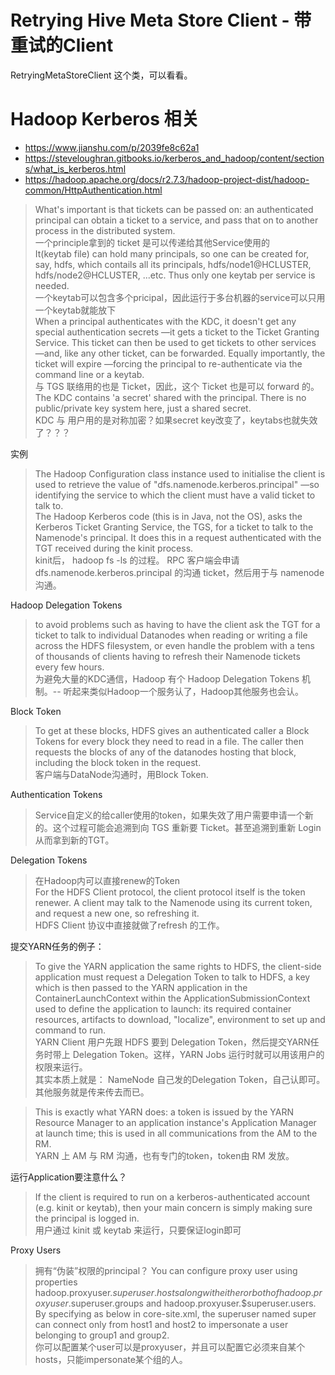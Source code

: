 # Retrying Hive Meta Store Client - 带重试的Client
RetryingMetaStoreClient 这个类，可以看看。

# Hadoop Kerberos 相关
* https://www.jianshu.com/p/2039fe8c62a1
* https://steveloughran.gitbooks.io/kerberos_and_hadoop/content/sections/what_is_kerberos.html
* https://hadoop.apache.org/docs/r2.7.3/hadoop-project-dist/hadoop-common/HttpAuthentication.html

> What's important is that tickets can be passed on: an authenticated principal can obtain a ticket to a service, and pass that on to another process in the distributed system.   
一个principle拿到的 ticket 是可以传递给其他Service使用的  
It(keytab file) can hold many principals, so one can be created for, say, hdfs, which contails all its principals, hdfs/node1@HCLUSTER, hdfs/node2@HCLUSTER, ...etc. Thus only one keytab per service is needed.  
一个keytab可以包含多个pricipal，因此运行于多台机器的service可以只用一个keytab就能放下  
 When a principal authenticates with the KDC, it doesn't get any special authentication secrets —it gets a ticket to the Ticket Granting Service. This ticket can then be used to get tickets to other services —and, like any other ticket, can be forwarded. Equally importantly, the ticket will expire —forcing the principal to re-authenticate via the command line or a keytab.  
与 TGS 联络用的也是 Ticket，因此，这个 Ticket 也是可以 forward 的。  
The KDC contains 'a secret' shared with the principal. There is no public/private key system here, just a shared secret.  
KDC 与 用户用的是对称加密？如果secret key改变了，keytabs也就失效了？？？  

实例
> The Hadoop Configuration class instance used to initialise the client is used to retrieve the value of "dfs.namenode.kerberos.principal" —so identifying the service to which the client must have a valid ticket to talk to.  
The Hadoop Kerberos code (this is in Java, not the OS), asks the Kerberos Ticket Granting Service, the TGS, for a ticket to talk to the Namenode's principal. It does this in a request authenticated with the TGT received during the kinit process.  
kinit后， hadoop fs -ls 的过程。  RPC 客户端会申请 dfs.namenode.kerberos.principal 的沟通 ticket，然后用于与 namenode 沟通。

Hadoop Delegation Tokens
> to avoid problems such as having to have the client ask the TGT for a ticket to talk to individual Datanodes when reading or writing a file across the HDFS filesystem, or even handle the problem with a tens of thousands of clients having to refresh their Namenode tickets every few hours.  
为避免大量的KDC通信，Hadoop 有个 Hadoop Delegation Tokens 机制。-- 听起来类似Hadoop一个服务认了，Hadoop其他服务也会认。

Block Token
> To get at these blocks, HDFS gives an authenticated caller a Block Tokens for every block they need to read in a file. The caller then requests the blocks of any of the datanodes hosting that block, including the block token in the request.  
客户端与DataNode沟通时，用Block Token.

Authentication Tokens
> Service自定义的给caller使用的token，如果失效了用户需要申请一个新的。这个过程可能会追溯到向 TGS 重新要 Ticket。甚至追溯到重新 Login从而拿到新的TGT。

Delegation Tokens
> 在Hadoop内可以直接renew的Token  
For the HDFS Client protocol, the client protocol itself is the token renewer. A client may talk to the Namenode using its current token, and request a new one, so refreshing it.  
HDFS Client 协议中直接就做了refresh 的工作。

提交YARN任务的例子：
> To give the YARN application the same rights to HDFS, the client-side application must request a Delegation Token to talk to HDFS, a key which is then passed to the YARN application in the ContainerLaunchContext within the ApplicationSubmissionContext used to define the application to launch: its required container resources, artifacts to download, "localize", environment to set up and command to run.  
YARN Client 用户先跟 HDFS 要到 Delegation Token，然后提交YARN任务时带上 Delegation Token。这样，YARN Jobs 运行时就可以用该用户的权限来运行。  
其实本质上就是： NameNode 自己发的Delegation Token，自己认即可。其他服务就是传来传去而已。

> This is exactly what YARN does: a token is issued by the YARN Resource Manager to an application instance's Application Manager at launch time; this is used in all communications from the AM to the RM.  
YARN 上 AM 与 RM 沟通，也有专门的token，token由 RM 发放。

运行Application要注意什么？
> If the client is required to run on a kerberos-authenticated account (e.g. kinit or keytab), then your main concern is simply making sure the principal is logged in.  
用户通过 kinit 或 keytab 来运行，只要保证login即可  

Proxy Users
> 拥有“伪装”权限的principal？
> You can configure proxy user using properties hadoop.proxyuser.$superuser.hosts along with either or both of hadoop.proxyuser.$superuser.groups and hadoop.proxyuser.$superuser.users.  
By specifying as below in core-site.xml, the superuser named super can connect only from host1 and host2 to impersonate a user belonging to group1 and group2.  
你可以配置某个user可以是proxyuser，并且可以配置它必须来自某个hosts，只能impersonate某个组的人。
